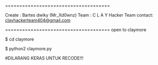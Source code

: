 =====================================

Create : Bartes dwiky (Mr_Xd0wnz)
Team   : C L A Y Hacker Team
contact: clayhackerteam404@gmail.com

=====================================
open to claymore 

$ cd claymore

$ python2 claymore.py




#DILARANG KERAS UNTUK RECODE!!! 
